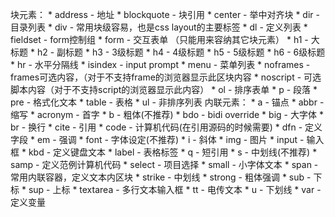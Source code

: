 
块元素： 
    * address - 地址 
    * blockquote - 块引用 
    * center - 举中对齐块 
    * dir - 目录列表 
    * div - 常用块级容易，也是css layout的主要标签 
    * dl - 定义列表 
    * fieldset - form控制组 
    * form - 交互表单 （只能用来容纳其它块元素） 
    * h1 - 大标题 
    * h2 - 副标题 
    * h3 - 3级标题 
    * h4 - 4级标题 
    * h5 - 5级标题 
    * h6 - 6级标题 
    * hr - 水平分隔线 
    * isindex - input prompt 
    * menu - 菜单列表 
    * noframes - frames可选内容，（对于不支持frame的浏览器显示此区块内容 
    * noscript - 可选脚本内容（对于不支持script的浏览器显示此内容） 
    * ol - 排序表单 
    * p - 段落 
    * pre - 格式化文本 
    * table - 表格 
    * ul - 非排序列表 
内联元素：
    * a - 锚点 
    * abbr - 缩写 
    * acronym - 首字 
    * b - 粗体(不推荐) 
    * bdo - bidi override 
    * big - 大字体 
    * br - 换行 
    * cite - 引用 
    * code - 计算机代码(在引用源码的时候需要) 
    * dfn - 定义字段 
    * em - 强调 
    * font - 字体设定(不推荐) 
    * i - 斜体 
    * img - 图片 
    * input - 输入框 
    * kbd - 定义键盘文本 
    * label - 表格标签 
    * q - 短引用 
    * s - 中划线(不推荐) 
    * samp - 定义范例计算机代码 
    * select - 项目选择 
    * small - 小字体文本 
    * span - 常用内联容器，定义文本内区块 
    * strike - 中划线 
    * strong - 粗体强调 
    * sub - 下标 
    * sup - 上标 
    * textarea - 多行文本输入框 
    * tt - 电传文本 
    * u - 下划线 
    * var - 定义变量
